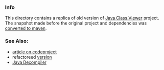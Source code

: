 ### Info

This directory contains a replica of old version of [Java Class Viewer](https://github.com/amosshi/freeinternals/tree/master/JavaClassViewer) project. The snapshot made before the original project and dependencies was [converted to maven](https://github.com/amosshi/freeinternals/commit/47d1352524ab266e6ac994c26f78ef5e3c8c8de3).

### See Also: 

  * [article on codeproject](https://www.codeproject.com/Articles/35915/Java-Class-Viewer) 
  * refactoreed [version](https://github.com/turbanoff/JavaClassViewer)
  * [Java Decompiler](http://java-decompiler.github.io/)

